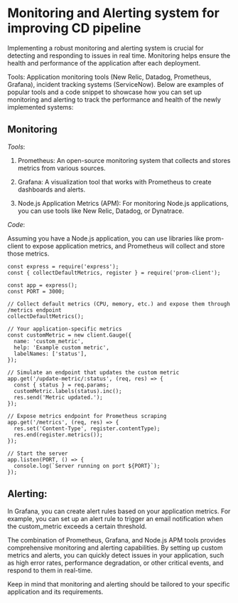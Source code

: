 # Monitoring and Alerting system for improving CD pipeline

Implementing a robust monitoring and alerting system is crucial for detecting and responding to issues in real time. Monitoring helps ensure the health and performance of the application after each deployment.

Tools: Application monitoring tools (New Relic, Datadog, Prometheus, Grafana), incident tracking systems (ServiceNow). Below are examples of popular tools and a code snippet to showcase how you can set up monitoring and alerting to track the performance and health of the newly implemented systems:


## Monitoring 

_Tools_:

1. Prometheus: An open-source monitoring system that collects and stores metrics from various sources.

2. Grafana: A visualization tool that works with Prometheus to create dashboards and alerts.

3. Node.js Application Metrics (APM): For monitoring Node.js applications, you can use tools like New Relic, Datadog, or Dynatrace.

_Code_:

Assuming you have a Node.js application, you can use libraries like prom-client to expose application metrics, and Prometheus will collect and store those metrics.

```
const express = require('express');
const { collectDefaultMetrics, register } = require('prom-client');

const app = express();
const PORT = 3000;

// Collect default metrics (CPU, memory, etc.) and expose them through /metrics endpoint
collectDefaultMetrics();

// Your application-specific metrics
const customMetric = new client.Gauge({
  name: 'custom_metric',
  help: 'Example custom metric',
  labelNames: ['status'],
});

// Simulate an endpoint that updates the custom metric
app.get('/update-metric/:status', (req, res) => {
  const { status } = req.params;
  customMetric.labels(status).inc();
  res.send('Metric updated.');
});

// Expose metrics endpoint for Prometheus scraping
app.get('/metrics', (req, res) => {
  res.set('Content-Type', register.contentType);
  res.end(register.metrics());
});

// Start the server
app.listen(PORT, () => {
  console.log(`Server running on port ${PORT}`);
});

```


## Alerting:

In Grafana, you can create alert rules based on your application metrics. For example, you can set up an alert rule to trigger an email notification when the custom_metric exceeds a certain threshold.

The combination of Prometheus, Grafana, and Node.js APM tools provides comprehensive monitoring and alerting capabilities. By setting up custom metrics and alerts, you can quickly detect issues in your application, such as high error rates, performance degradation, or other critical events, and respond to them in real-time.

Keep in mind that monitoring and alerting should be tailored to your specific application and its requirements.




   
